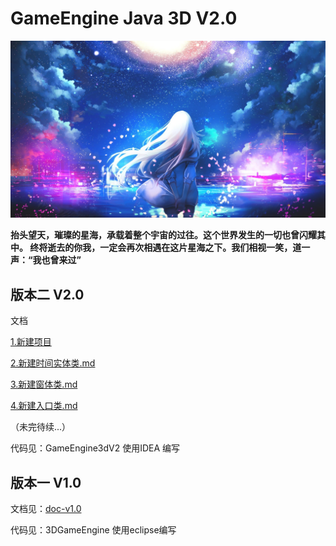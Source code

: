 # GameEngine Java 3D V2.0

![doc-v1.0](./pic/0.jpg)

**抬头望天，璀璨的星海，承载着整个宇宙的过往。这个世界发生的一切也曾闪耀其中。
终将逝去的你我，一定会再次相遇在这片星海之下。我们相视一笑，道一声：“我也曾来过”**


## 版本二 V2.0

文档

[1.新建项目](./doc/渲染器/1.新建项目.md)

[2.新建时间实体类.md](./doc/渲染器/2.新建时间实体类.md)

[3.新建窗体类.md](./doc/渲染器/3.新建窗体类.md)

[4.新建入口类.md](./doc/渲染器/4.新建入口类.md)

（未完待续...）

代码见：GameEngine3dV2 使用IDEA 编写


## 版本一 V1.0

文档见：[doc-v1.0](./版本一.md)

代码见：3DGameEngine 使用eclipse编写